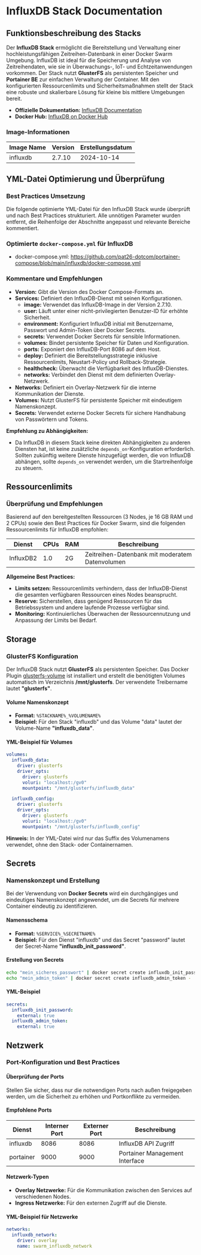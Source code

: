 # InfluxDB Stack Documentation

## Funktionsbeschreibung des Stacks

Der **InfluxDB Stack** ermöglicht die Bereitstellung und Verwaltung einer hochleistungsfähigen Zeitreihen-Datenbank in einer Docker Swarm Umgebung. InfluxDB ist ideal für die Speicherung und Analyse von Zeitreihendaten, wie sie in Überwachungs-, IoT- und Echtzeitanwendungen vorkommen. Der Stack nutzt **GlusterFS** als persistenten Speicher und **Portainer BE** zur einfachen Verwaltung der Container. Mit den konfigurierten Ressourcenlimits und Sicherheitsmaßnahmen stellt der Stack eine robuste und skalierbare Lösung für kleine bis mittlere Umgebungen bereit.

- **Offizielle Dokumentation:** [InfluxDB Documentation](https://docs.influxdata.com/influxdb/)
- **Docker Hub:** [InfluxDB on Docker Hub](https://hub.docker.com/_/influxdb)

### Image-Informationen

| Image Name | Version | Erstellungsdatum |
|------------|---------|-------------------|
| influxdb   | 2.7.10  | 2024-10-14        |

## YML-Datei Optimierung und Überprüfung

### Best Practices Umsetzung

Die folgende optimierte YML-Datei für den InfluxDB Stack wurde überprüft und nach Best Practices strukturiert. Alle unnötigen Parameter wurden entfernt, die Reihenfolge der Abschnitte angepasst und relevante Bereiche kommentiert.

### Optimierte `docker-compose.yml` für InfluxDB

- docker-compose.yml: <https://github.com/pat26-dotcom/portainer-compose/blob/main/influxdb/docker-compose.yml>

### Kommentare und Empfehlungen

- **Version:** Gibt die Version des Docker Compose-Formats an.
- **Services:** Definiert den InfluxDB-Dienst mit seinen Konfigurationen.
  - **image:** Verwendet das InfluxDB-Image in der Version 2.7.10.
  - **user:** Läuft unter einer nicht-privilegierten Benutzer-ID für erhöhte Sicherheit.
  - **environment:** Konfiguriert InfluxDB initial mit Benutzername, Passwort und Admin-Token über Docker Secrets.
  - **secrets:** Verwendet Docker Secrets für sensible Informationen.
  - **volumes:** Bindet persistente Speicher für Daten und Konfiguration.
  - **ports:** Exponiert den InfluxDB-Port 8086 auf dem Host.
  - **deploy:** Definiert die Bereitstellungsstrategie inklusive Ressourcenlimits, Neustart-Policy und Rollback-Strategie.
  - **healthcheck:** Überwacht die Verfügbarkeit des InfluxDB-Dienstes.
  - **networks:** Verbindet den Dienst mit dem definierten Overlay-Netzwerk.
- **Networks:** Definiert ein Overlay-Netzwerk für die interne Kommunikation der Dienste.
- **Volumes:** Nutzt GlusterFS für persistente Speicher mit eindeutigem Namenskonzept.
- **Secrets:** Verwendet externe Docker Secrets für sichere Handhabung von Passwörtern und Tokens.

**Empfehlung zu Abhängigkeiten:**

- Da InfluxDB in diesem Stack keine direkten Abhängigkeiten zu anderen Diensten hat, ist keine zusätzliche `depends_on`-Konfiguration erforderlich. Sollten zukünftig weitere Dienste hinzugefügt werden, die von InfluxDB abhängen, sollte `depends_on` verwendet werden, um die Startreihenfolge zu steuern.

## Ressourcenlimits

### Überprüfung und Empfehlungen

Basierend auf den bereitgestellten Ressourcen (3 Nodes, je 16 GB RAM und 2 CPUs) sowie den Best Practices für Docker Swarm, sind die folgenden Ressourcenlimits für InfluxDB empfohlen:

| Dienst    | CPUs | RAM  | Beschreibung                          |
|-----------|------|------|---------------------------------------|
| InfluxDB2 | 1.0  | 2G   | Zeitreihen-Datenbank mit moderatem Datenvolumen |

**Allgemeine Best Practices:**

- **Limits setzen:** Ressourcenlimits verhindern, dass der InfluxDB-Dienst die gesamten verfügbaren Ressourcen eines Nodes beansprucht.
- **Reserve:** Sicherstellen, dass genügend Ressourcen für das Betriebssystem und andere laufende Prozesse verfügbar sind.
- **Monitoring:** Kontinuierliches Überwachen der Ressourcennutzung und Anpassung der Limits bei Bedarf.

## Storage

### GlusterFS Konfiguration

Der InfluxDB Stack nutzt **GlusterFS** als persistenten Speicher. Das Docker Plugin [glusterfs-volume](https://github.com/chrisbecke/glusterfs-volume) ist installiert und erstellt die benötigten Volumes automatisch im Verzeichnis **/mnt/glusterfs**. Der verwendete Treibername lautet **"glusterfs"**.

#### Volume Namenskonzept

- **Format:** `%STACKNAME%_%VOLUMENAME%`
- **Beispiel:** Für den Stack "influxdb" und das Volume "data" lautet der Volume-Name **"influxdb_data"**.

#### YML-Beispiel für Volumes

```yaml
volumes:
  influxdb_data:
    driver: glusterfs
    driver_opts:
      driver: glusterfs
      voluri: "localhost:/gv0"
      mountpoint: "/mnt/glusterfs/influxdb_data"

  influxdb_config:
    driver: glusterfs
    driver_opts:
      driver: glusterfs
      voluri: "localhost:/gv0"
      mountpoint: "/mnt/glusterfs/influxdb_config"
```

**Hinweis:** In der YML-Datei wird nur das Suffix des Volumenamens verwendet, ohne den Stack- oder Containernamen.

## Secrets

### Namenskonzept und Erstellung

Bei der Verwendung von **Docker Secrets** wird ein durchgängiges und eindeutiges Namenskonzept angewendet, um die Secrets für mehrere Container eindeutig zu identifizieren.

#### Namensschema

- **Format:** `%SERVICE%_%SECRETNAME%`
- **Beispiel:** Für den Dienst "influxdb" und das Secret "password" lautet der Secret-Name **"influxdb_init_password"**.

#### Erstellung von Secrets

```bash
echo "mein_sicheres_passwort" | docker secret create influxdb_init_password -
echo "mein_admin_token" | docker secret create influxdb_admin_token -
```

#### YML-Beispiel

```yaml
secrets:
  influxdb_init_password:
    external: true
  influxdb_admin_token:
    external: true
```

## Netzwerk

### Port-Konfiguration und Best Practices

#### Überprüfung der Ports

Stellen Sie sicher, dass nur die notwendigen Ports nach außen freigegeben werden, um die Sicherheit zu erhöhen und Portkonflikte zu vermeiden.

#### Empfohlene Ports

| Dienst   | Interner Port | Externer Port | Beschreibung                  |
|----------|---------------|---------------|-------------------------------|
| influxdb | 8086          | 8086          | InfluxDB API Zugriff          |
| portainer| 9000          | 9000          | Portainer Management Interface|

#### Netzwerk-Typen

- **Overlay Netzwerke:** Für die Kommunikation zwischen den Services auf verschiedenen Nodes.
- **Ingress Netzwerke:** Für den externen Zugriff auf die Dienste.

#### YML-Beispiel für Netzwerke

```yaml
networks:
  influxdb_network:
    driver: overlay
    name: swarm_influxdb_network
```
